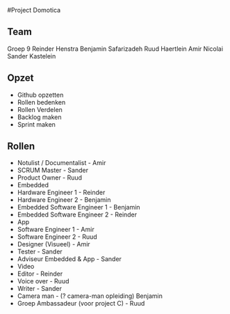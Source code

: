 #Project Domotica

## Team
Groep 9
Reinder Henstra
Benjamin Safarizadeh
Ruud Haertlein
Amir Nicolai
Sander Kastelein

## Opzet
* Github opzetten
* Rollen bedenken
* Rollen Verdelen
* Backlog maken
* Sprint maken


## Rollen
* Notulist / Documentalist - Amir
* SCRUM Master - Sander
* Product Owner - Ruud
* Embedded
 * Hardware Engineer 1 - Reinder
 * Hardware Engineer 2 - Benjamin
 * Embedded Software Engineer 1 - Benjamin
 * Embedded Software Engineer 2 - Reinder
* App
 * Software Engineer 1 - Amir
 * Software Engineer 2 - Ruud
 * Designer (Visueel) - Amir
* Tester - Sander
* Adviseur Embedded & App - Sander
* Video
 * Editor - Reinder
 * Voice over - Ruud
 * Writer - Sander
 * Camera man - (? camera-man opleiding) Benjamin
* Groep Ambassadeur (voor project C) - Ruud